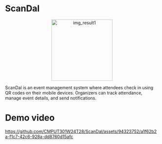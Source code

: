 # ScanDal
<p align="center">
  <img src="https://github.com/CMPUT301W24T28/ScanDal/assets/94323752/2be6effc-5a88-4b60-9a18-0ea92fbe8f89" alt="img_result1" width="200">
</p>
ScanDal is an event management system where attendees check in using QR codes on their mobile devices. Organizers can track attendance, manage event details, and send notifications.  

# Demo video
https://github.com/CMPUT301W24T28/ScanDal/assets/94323752/a1f62b2a-f1c7-42c6-928a-dd8760d15afc

